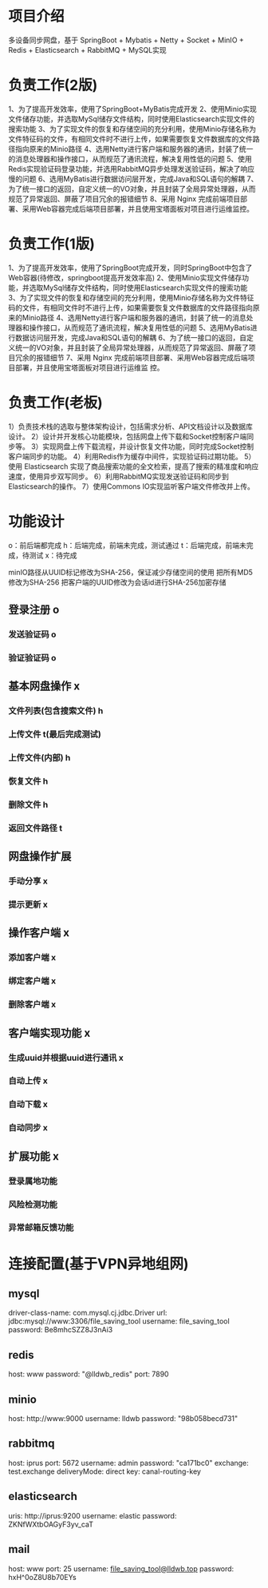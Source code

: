 # 项目介绍

多设备同步网盘，基于 SpringBoot + Mybatis + Netty + Socket + MinIO + Redis + Elasticsearch + RabbitMQ + MySQL实现

# 负责工作(2版)

1、为了提高开发效率，使用了SpringBoot+MyBatis完成开发
2、使用Minio实现文件储存功能，并选取MySql储存文件结构，同时使用Elasticsearch实现文件的搜索功能
3、为了实现文件的恢复和存储空间的充分利用，使用Minio存储名称为文件特征码的文件，有相同文件时不进行上传，如果需要恢复文件数据库的文件路径指向原来的Minio路径
4、选用Netty进行客户端和服务器的通讯，封装了统一的消息处理器和操作接口，从而规范了通讯流程，解决复用性低的问题
5、使用Redis实现验证码登录功能，并选用RabbitMQ异步处理发送验证码，解决了响应慢的问题
6、选用MyBatis进行数据访问层开发，完成Java和SQL语句的解耦
7、为了统一接口的返回，自定义统一的VO对象，并且封装了全局异常处理器，从而规范了异常返回、屏蔽了项目冗余的报错细节
8、采用 Nginx 完成前端项目部署、采用Web容器完成后端项目部署，并且使用宝塔面板对项目进行运维监控。

# 负责工作(1版)

1、为了提高开发效率，使用了SpringBoot完成开发，同时SpringBoot中包含了Web容器(待修改，springboot提高开发效率高)
2、使用Minio实现文件储存功能，并选取MySql储存文件结构，同时使用Elasticsearch实现文件的搜索功能
3、为了实现文件的恢复和存储空间的充分利用，使用Minio存储名称为文件特征码的文件，有相同文件时不进行上传，如果需要恢复文件数据库的文件路径指向原来的Minio路径
4、选用Netty进行客户端和服务器的通讯，封装了统一的消息处理器和操作接口，从而规范了通讯流程，解决复用性低的问题
5、选用MyBatis进行数据访问层开发，完成Java和SQL语句的解耦
6、为了统一接口的返回，自定义统一的VO对象，并且封装了全局异常处理器，从而规范了异常返回、屏蔽了项目冗余的报错细节
7、采用 Nginx 完成前端项目部署、采用Web容器完成后端项目部署，并且使用宝塔面板对项目进行运维监
控。

# 负责工作(老板)

1）负责技术栈的选取与整体架构设计，包括需求分析、API文档设计以及数据库设计。
2）设计并开发核心功能模块，包括网盘上传下载和Socket控制客户端同步等。
3）实现网盘上传下载流程，并设计恢复文件功能，同时完成Socket控制客户端同步的功能。
4）利用Redis作为缓存中间件，实现验证码过期功能。
5）使用 Elasticsearch 实现了商品搜索功能的全文检索，提高了搜索的精准度和响应速度，使用异步双写同步。
6）利用RabbitMQ实现发送验证码和同步到Elasticsearch的操作。
7）使用Commons IO实现监听客户端文件修改并上传。

# 功能设计

o：前后端都完成
h：后端完成，前端未完成，测试通过
t：后端完成，前端未完成，待测试
x：待完成

minIO路径从UUID标记修改为SHA-256，保证减少存储空间的使用
把所有MD5修改为SHA-256
把客户端的UUID修改为会话id进行SHA-256加密存储

## 登录注册 o

### 发送验证码 o

### 验证验证码 o

## 基本网盘操作 x

### 文件列表(包含搜索文件) h

### 上传文件 t(最后完成测试)

### 上传文件(内部) h

### 恢复文件 h

### 删除文件 h

### 返回文件路径 t

## 网盘操作扩展

### 手动分享 x

### 提示更新 x

## 操作客户端 x

### 添加客户端 x

### 绑定客户端 x

### 删除客户端 x

## 客户端实现功能 x

### 生成uuid并根据uuid进行通讯 x

### 自动上传 x

### 自动下载 x

### 自动同步 x

## 扩展功能 x

### 登录属地功能

### 风险检测功能

### 异常邮箱反馈功能

# 连接配置(基于VPN异地组网)

## mysql

driver-class-name: com.mysql.cj.jdbc.Driver
url: jdbc:mysql://www:3306/file_saving_tool
username: file_saving_tool
password: Be8mhcSZZ8J3nAi3

## redis

host: www
password: "@lldwb_redis"
port: 7890

## minio

host: http://www:9000
username: lldwb
password: "98b058becd731"

## rabbitmq

host: iprus
port: 5672
username: admin
password: "ca171bc0"
exchange: test.exchange
deliveryMode: direct
key: canal-routing-key

## elasticsearch

uris: http://iprus:9200
username: elastic
password: ZKNfWXtbOAGyF3yv_caT

## mail

host: www
port: 25
username: file_saving_tool@lldwb.top
password: hxH^0oZ8U8b70EYs